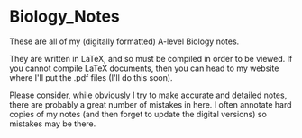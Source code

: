 Biology_Notes
=============

These are all of my (digitally formatted) A-level Biology notes.

They are written in LaTeX, and so must be compiled in order to be viewed. If you cannot compile LaTeX documents, then you can head to my website where I'll put the .pdf files (I'll do this soon).

Please consider, while obviously I try to make accurate and detailed notes, there are probably a great number of mistakes in here. I often annotate hard copies of my notes (and then forget to update the digital versions) so mistakes may be there.
